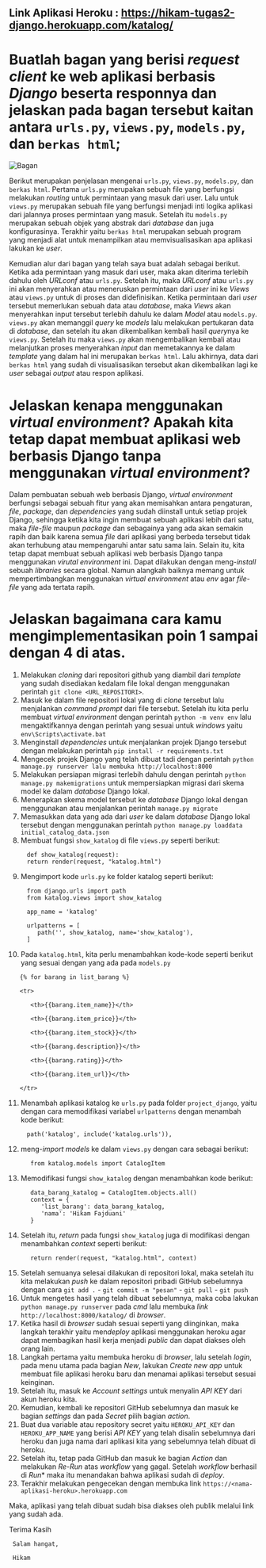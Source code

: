 ## Link Aplikasi Heroku : https://hikam-tugas2-django.herokuapp.com/katalog/

# Buatlah bagan yang berisi *request client* ke web aplikasi berbasis *Django* beserta responnya dan jelaskan pada bagan tersebut kaitan antara `urls.py`, `views.py`, `models.py`, dan `berkas html`;

![Bagan](https://user-images.githubusercontent.com/96283916/190233504-2314aa6d-0b63-4796-ae97-b02ce86f8819.png)

Berikut merupakan penjelasan mengenai `urls.py`, `views.py`, `models.py`, dan `berkas html`. Pertama `urls.py` merupakan sebuah file yang berfungsi melakukan *routing* untuk permintaan yang masuk dari user. Lalu untuk `views.py` merupakan sebuah file yang berfungsi menjadi inti logika aplikasi dari jalannya proses permintaan yang masuk. Setelah itu `models.py` merupakan sebuah objek yang abstrak dari *database* dan juga konfigurasinya. Terakhir yaitu `berkas html` merupakan sebuah program yang menjadi alat untuk menampilkan atau memvisualisasikan apa aplikasi lakukan ke *user*. 

Kemudian alur dari bagan yang telah saya buat adalah sebagai berikut. Ketika ada permintaan yang masuk dari user, maka akan diterima terlebih dahulu oleh *URLconf* atau `urls.py`. Setelah itu, maka *URLconf* atau `urls.py` ini akan menyerahkan atau meneruskan permintaan dari *user* ini ke *Views* atau `views.py` untuk di proses dan didefinisikan. Ketika permintaan dari *user* tersebut memerlukan sebuah data atau *database*, maka *Views* akan menyerahkan input tersebut terlebih dahulu ke dalam *Model* atau `models.py`. `views.py` akan memanggil *query* ke *models* lalu melakukan pertukaran data di *database*, dan setelah itu akan dikembalikan kembali hasil *query*nya ke `views.py`. Setelah itu maka `views.py` akan mengembalikan kembali atau melanjutkan proses menyerahkan *input* dan memetakannya ke dalam *template* yang dalam hal ini merupakan `berkas html`. Lalu akhirnya, data dari `berkas html` yang sudah di visualisasikan tersebut akan dikembalikan lagi ke *user* sebagai *output* atau respon aplikasi. 

# Jelaskan kenapa menggunakan *virtual environment*? Apakah kita tetap dapat membuat aplikasi web berbasis Django tanpa menggunakan *virtual environment*?

Dalam pembuatan sebuah web berbasis Django, *virtual environment* berfungsi sebagai sebuah fitur yang akan memisahkan antara pengaturan, *file*, *package*, dan *dependencies* yang sudah diinstall untuk setiap projek Django, sehingga ketika kita ingin membuat sebuah aplikasi lebih dari satu, maka *file-file* maupun *package* dan sebagainya yang ada akan semakin rapih dan baik karena semua *file* dari aplikasi yang berbeda tersebut tidak akan terhubung atau mempengaruhi antar satu sama lain. Selain itu, kita tetap dapat membuat sebuah aplikasi web berbasis Django tanpa menggunakan *virutal environment* ini. Dapat dilakukan dengan meng-*install* sebuah *libraries* secara global. Namun alangkah baiknya memang untuk mempertimbangkan menggunakan *virtual environment* atau *env* agar *file-file* yang ada tertata rapih. 

# Jelaskan bagaimana cara kamu mengimplementasikan poin 1 sampai dengan 4 di atas.

1. Melakukan *cloning* dari repositori github yang diambil dari *template* yang sudah disediakan kedalam file lokal dengan menggunakan perintah `git clone <URL_REPOSITORI>`.
2. Masuk ke dalam file repositori lokal yang di *clone* tersebut lalu menjalankan *command prompt* dari file tersebut. Setelah itu kita perlu membuat *virtual environment* dengan perintah `python -m venv env` lalu mengaktifkannya dengan perintah yang sesuai untuk *windows* yaitu `env\Scripts\activate.bat` 
3. Menginstall *dependencies* untuk menjalankan projek Django tersebut dengan melakukan perintah `pip install -r requirements.txt`
4. Mengecek projek Django yang telah dibuat tadi dengan perintah `python manage.py runserver lalu membuka http://localhost:8000`
5. Melakukan persiapan migrasi terlebih dahulu dengan perintah `python manage.py makemigrations` untuk mempersiapkan migrasi dari skema model ke dalam *database* Django lokal.
6. Menerapkan skema model tersebut ke *database* Django lokal dengan menggunakan atau menjalankan perintah `manage.py migrate`
7. Memasukkan data yang ada dari *user* ke dalam *database* Django lokal tersebut dengan menggunakan perintah `python manage.py loaddata initial_catalog_data.json`
8. Membuat fungsi `show_katalog` di file `views.py` seperti berikut: 
```
     def show_katalog(request):
     return render(request, "katalog.html")
``` 
9. Mengimport kode `urls.py` ke folder katalog seperti berikut:
```
     from django.urls import path
     from katalog.views import show_katalog

     app_name = 'katalog'

     urlpatterns = [
        path('', show_katalog, name='show_katalog'),
     ]
 ```    
10. Pada `katalog.html`, kita perlu menambahkan kode-kode seperti berikut yang sesuai dengan yang ada pada `models.py`
 ```
    {% for barang in list_barang %}

    <tr>

       <th>{{barang.item_name}}</th>

       <th>{{barang.item_price}}</th>

       <th>{{barang.item_stock}}</th>

       <th>{{barang.description}}</th>

       <th>{{barang.rating}}</th>

       <th>{{barang.item_url}}</th>

    </tr>
   ``` 
11. Menambah aplikasi katalog ke `urls.py` pada folder `project_django`, yaitu dengan cara memodifikasi variabel `urlpatterns` dengan menambah kode berikut:
 ```
      path('katalog', include('katalog.urls')),
 ```  
12. meng-*import* *models* ke dalam `views.py` dengan cara sebagai berikut:
```
      from katalog.models import CatalogItem
```      
13. Memodifikasi fungsi `show_katalog` dengan menambahkan kode berikut:
```
      data_barang_katalog = CatalogItem.objects.all()
      context = {
         'list_barang': data_barang_katalog,
         'nama': 'Hikam Fajduani'
      }
```      
 14. Setelah itu, *return* pada fungsi `show_katalog` juga di modifikasi dengan menambahkan *context* seperti berikut:
``` 
      return render(request, "katalog.html", context)
```     
 15. Setelah semuanya selesai dilakukan di repositori lokal, maka setelah itu kita melakukan *push* ke dalam repositori pribadi GitHub sebelumnya dengan cara `git add .` - `git commit -m "pesan"` - `git pull` - `git push`
 16. Untuk mengetes hasil yang telah dibuat sebelumnya, maka coba lakukan `python manage.py runserver` pada *cmd* lalu membuka *link* `http://localhost:8000/katalog/` di *browser*.
 17. Ketika hasil di *browser* sudah sesuai seperti yang diinginkan, maka langkah terakhir yaitu men*deploy* aplikasi menggunakan heroku agar dapat membagikan hasil kerja menjadi *public* dan dapat diakses oleh orang lain.
 18. Langkah pertama yaitu membuka heroku di *browser*, lalu setelah *login*, pada menu utama pada bagian *New*, lakukan *Create new app* untuk membuat file aplikasi heroku baru dan menamai aplikasi tersebut sesuai keinginan.
 19. Setelah itu, masuk ke *Account settings* untuk menyalin *API KEY* dari akun heroku kita.
 20. Kemudian, kembali ke repositori GitHub sebelumnya dan masuk ke bagian *settings* dan pada *Secret* pilih bagian *action*.
 21. Buat dua variable atau repository secret yaitu `HEROKU_API_KEY` dan `HEROKU_APP_NAME` yang berisi *API KEY* yang telah disalin sebelumnya dari heroku dan juga nama dari aplikasi kita yang sebelumnya telah dibuat di heroku.
 22. Setelah itu, tetap pada GitHub dan masuk ke bagian *Action* dan melakukan *Re-Run* atas *workflow* yang gagal. Setelah *workflow* berhasil di *Run** maka itu menandakan bahwa aplikasi sudah di *deploy*.
 23. Terakhir melakukan pengecekan dengan membuka link `https://<nama-aplikasi-heroku>.herokuapp.com`

 Maka, aplikasi yang telah dibuat sudah bisa diakses oleh publik melalui link yang sudah ada.
   
 Terima Kasih

```
 Salam hangat,
 
 Hikam
```
